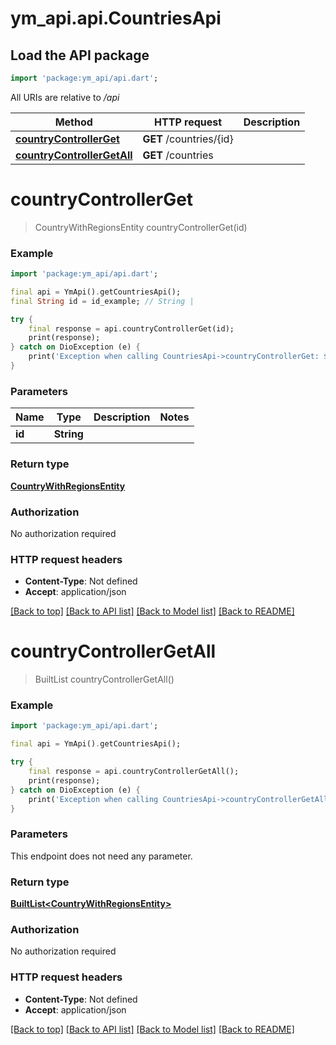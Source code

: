 # ym_api.api.CountriesApi

## Load the API package
```dart
import 'package:ym_api/api.dart';
```

All URIs are relative to */api*

Method | HTTP request | Description
------------- | ------------- | -------------
[**countryControllerGet**](CountriesApi.md#countrycontrollerget) | **GET** /countries/{id} | 
[**countryControllerGetAll**](CountriesApi.md#countrycontrollergetall) | **GET** /countries | 


# **countryControllerGet**
> CountryWithRegionsEntity countryControllerGet(id)



### Example
```dart
import 'package:ym_api/api.dart';

final api = YmApi().getCountriesApi();
final String id = id_example; // String | 

try {
    final response = api.countryControllerGet(id);
    print(response);
} catch on DioException (e) {
    print('Exception when calling CountriesApi->countryControllerGet: $e\n');
}
```

### Parameters

Name | Type | Description  | Notes
------------- | ------------- | ------------- | -------------
 **id** | **String**|  | 

### Return type

[**CountryWithRegionsEntity**](CountryWithRegionsEntity.md)

### Authorization

No authorization required

### HTTP request headers

 - **Content-Type**: Not defined
 - **Accept**: application/json

[[Back to top]](#) [[Back to API list]](../README.md#documentation-for-api-endpoints) [[Back to Model list]](../README.md#documentation-for-models) [[Back to README]](../README.md)

# **countryControllerGetAll**
> BuiltList<CountryWithRegionsEntity> countryControllerGetAll()



### Example
```dart
import 'package:ym_api/api.dart';

final api = YmApi().getCountriesApi();

try {
    final response = api.countryControllerGetAll();
    print(response);
} catch on DioException (e) {
    print('Exception when calling CountriesApi->countryControllerGetAll: $e\n');
}
```

### Parameters
This endpoint does not need any parameter.

### Return type

[**BuiltList&lt;CountryWithRegionsEntity&gt;**](CountryWithRegionsEntity.md)

### Authorization

No authorization required

### HTTP request headers

 - **Content-Type**: Not defined
 - **Accept**: application/json

[[Back to top]](#) [[Back to API list]](../README.md#documentation-for-api-endpoints) [[Back to Model list]](../README.md#documentation-for-models) [[Back to README]](../README.md)


